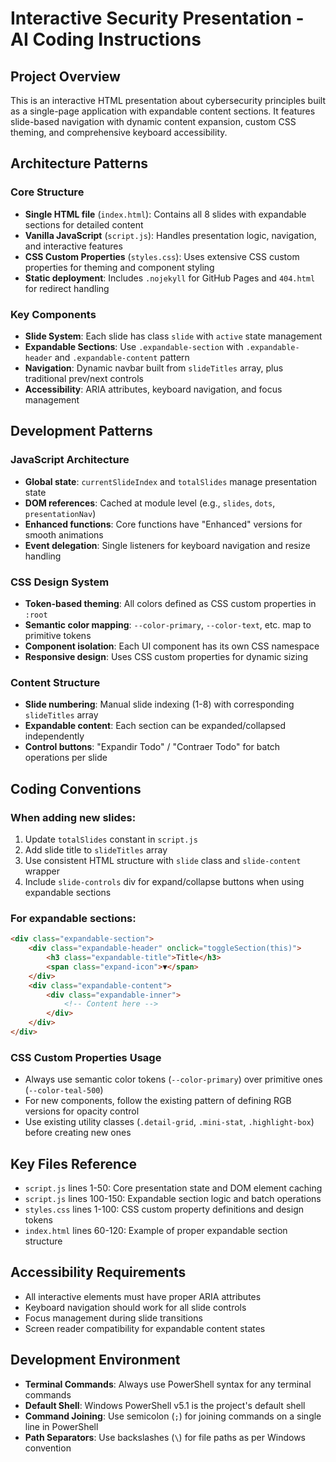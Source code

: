 # Interactive Security Presentation - AI Coding Instructions

## Project Overview
This is an interactive HTML presentation about cybersecurity principles built as a single-page application with expandable content sections. It features slide-based navigation with dynamic content expansion, custom CSS theming, and comprehensive keyboard accessibility.

## Architecture Patterns

### Core Structure
- **Single HTML file** (`index.html`): Contains all 8 slides with expandable sections for detailed content
- **Vanilla JavaScript** (`script.js`): Handles presentation logic, navigation, and interactive features
- **CSS Custom Properties** (`styles.css`): Uses extensive CSS custom properties for theming and component styling
- **Static deployment**: Includes `.nojekyll` for GitHub Pages and `404.html` for redirect handling

### Key Components
- **Slide System**: Each slide has class `slide` with `active` state management
- **Expandable Sections**: Use `.expandable-section` with `.expandable-header` and `.expandable-content` pattern
- **Navigation**: Dynamic navbar built from `slideTitles` array, plus traditional prev/next controls
- **Accessibility**: ARIA attributes, keyboard navigation, and focus management

## Development Patterns

### JavaScript Architecture
- **Global state**: `currentSlideIndex` and `totalSlides` manage presentation state
- **DOM references**: Cached at module level (e.g., `slides`, `dots`, `presentationNav`)
- **Enhanced functions**: Core functions have "Enhanced" versions for smooth animations
- **Event delegation**: Single listeners for keyboard navigation and resize handling

### CSS Design System
- **Token-based theming**: All colors defined as CSS custom properties in `:root`
- **Semantic color mapping**: `--color-primary`, `--color-text`, etc. map to primitive tokens
- **Component isolation**: Each UI component has its own CSS namespace
- **Responsive design**: Uses CSS custom properties for dynamic sizing

### Content Structure
- **Slide numbering**: Manual slide indexing (1-8) with corresponding `slideTitles` array
- **Expandable content**: Each section can be expanded/collapsed independently
- **Control buttons**: "Expandir Todo" / "Contraer Todo" for batch operations per slide

## Coding Conventions

### When adding new slides:
1. Update `totalSlides` constant in `script.js`
2. Add slide title to `slideTitles` array 
3. Use consistent HTML structure with `slide` class and `slide-content` wrapper
4. Include `slide-controls` div for expand/collapse buttons when using expandable sections

### For expandable sections:
```html
<div class="expandable-section">
    <div class="expandable-header" onclick="toggleSection(this)">
        <h3 class="expandable-title">Title</h3>
        <span class="expand-icon">▼</span>
    </div>
    <div class="expandable-content">
        <div class="expandable-inner">
            <!-- Content here -->
        </div>
    </div>
</div>
```

### CSS Custom Properties Usage
- Always use semantic color tokens (`--color-primary`) over primitive ones (`--color-teal-500`)
- For new components, follow the existing pattern of defining RGB versions for opacity control
- Use existing utility classes (`.detail-grid`, `.mini-stat`, `.highlight-box`) before creating new ones

## Key Files Reference
- `script.js` lines 1-50: Core presentation state and DOM element caching
- `script.js` lines 100-150: Expandable section logic and batch operations
- `styles.css` lines 1-100: CSS custom property definitions and design tokens
- `index.html` lines 60-120: Example of proper expandable section structure

## Accessibility Requirements
- All interactive elements must have proper ARIA attributes
- Keyboard navigation should work for all slide controls
- Focus management during slide transitions
- Screen reader compatibility for expandable content states

## Development Environment
- **Terminal Commands**: Always use PowerShell syntax for any terminal commands
- **Default Shell**: Windows PowerShell v5.1 is the project's default shell
- **Command Joining**: Use semicolon (`;`) for joining commands on a single line in PowerShell
- **Path Separators**: Use backslashes (`\`) for file paths as per Windows convention